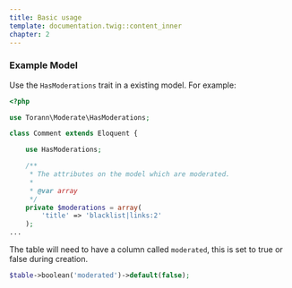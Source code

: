 ```yaml
---
title: Basic usage
template: documentation.twig::content_inner
chapter: 2
---
```

### Example Model

Use the `HasModerations` trait in a existing model. For example:

~~~php
<?php

use Torann\Moderate\HasModerations;

class Comment extends Eloquent {

    use HasModerations;

    /**
     * The attributes on the model which are moderated.
     *
     * @var array
     */
    private $moderations = array(
        'title' => 'blacklist|links:2'
    );
...
~~~

The table will need to have a column called `moderated`, this is set to true or false during creation.

~~~php
$table->boolean('moderated')->default(false);
~~~